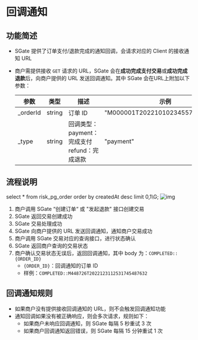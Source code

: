 # 回调通知

## 功能简述

- SGate 提供了订单支付/退款完成的通知回调，会请求对应的 Client 的接收通知 URL
- 商户需提供接收 `GET` 请求的 URL，SGate 会在**成功完成支付交易**或**成功完成退款**后，向商户提供的 URL 发送回调通知。其中 SGate 会在URL上附加以下参数：

   | **参数** | **类型** | **描述**                                                 | **示例**                         |
   | -------- | -------- | -------------------------------------------------------- | -------------------------------- |
   | _orderId | string   | 订单 ID                                                  | "M000001T2022101023455774363043" |
   | _type    | string   | 回调类型：<br> payment：完成支付 <br> refund：完成退款 | "payment"                        |

## 流程说明
select * from risk_pg_order order by createdAt desc limit 0,1\G;
![img](/images/payinApi_zh/callback-notification.svg)

1. 商户调用 SGate “创建订单“ 或 "发起退款" 接口创建交易
2. SGate 返回交易创建成功
3. SGate 交易处理成功
4. SGate 向商户提供的 URL 发送回调通知，通知商户交易成功
5. 商户调用 SGate 交易对应的查询接口，进行状态确认
6. SGate 返回商户查询的交易状态
7. 商户确认交易状态无误后，返回回调通知，其中 body 为：`COMPLETED::{ORDER_ID}`
   * `{ORDER_ID}`：回调通知的订单 ID
   * 样例：`COMPLETED::M448726T2022123112531745487632`

## 回调通知规则

- 如果商户没有提供接收回调通知的 URL，则不会触发回调通知功能
- 通知回调如果没有被正确响应，则会多次请求，规则如下：
  - 如果商户未响应回调通知，则 SGate 每隔 5 秒重试 3 次
  - 如果商户回调通知返回错误，则 SGate 每隔 15 分钟重试 1 次